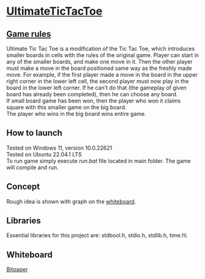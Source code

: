 # [UltimateTicTacToe](https://github.com/PatrykFlama/UltimateTicTacToe)
## [Game rules](https://www.thegamegal.com/2018/09/01/ultimate-tic-tac-toe/)
Ultimate Tic Tac Toe is a modification of the Tic Tac Toe, which introduces smaller boards in cells with the rules of the original game. Player can start in any of the smaller boards, and make one move in it. Then the other player must make a move in the board positioned same way as the freshly made move. For example, if the first player made a move in the board in the upper right corner in the lower left cell, the second player must now play in the board in the lower left corner. If he can't do that (the gameplay of given board has already been completed), then he can choose any board.\
If small board game has been won, then the player who won it claims square with this smaller game on the big board.\
The player who wins in the big board wins entire game.

## How to launch
Tested on Windows 11, version 10.0.22621\
Tested on Ubuntu 22.04.1 LTS\
To run game simply execute _run.bat_ file located in main folder. The game will compile and run.

## Concept
Rough idea is shown with graph on the [whiteboard](#whiteboard).

## Libraries
Essential libraries for this project are: stdbool.h, stdio.h, stdlib.h, time.h\

## Whiteboard
[Bitpaper](https://bitpaper.io/go/UltimateTicTacToe/hS4iuuHld)

